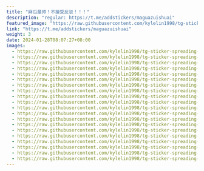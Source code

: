 ```yaml
---
title: "麻瓜最帅！不接受反驳！！！"
description: "regular: https://t.me/addstickers/maguazuishuai"
featured_image: "https://raw.githubusercontent.com/kylelin1998/tg-sticker-spreading-worldwide-images/main/img/d7d1a650-3432-4bab-97b9-9ad1cf83d524.jpg"
link: "https://t.me/addstickers/maguazuishuai"
weight: 3
date: 2024-01-28T08:07:27+08:00
images:
  - https://raw.githubusercontent.com/kylelin1998/tg-sticker-spreading-worldwide-images/main/img/d7d1a650-3432-4bab-97b9-9ad1cf83d524.jpg
  - https://raw.githubusercontent.com/kylelin1998/tg-sticker-spreading-worldwide-images/main/img/1248ce1a-dacb-4137-a688-2cccd13fcb21.jpg
  - https://raw.githubusercontent.com/kylelin1998/tg-sticker-spreading-worldwide-images/main/img/3b1e4786-f088-4584-95a5-68fb6fa23315.jpg
  - https://raw.githubusercontent.com/kylelin1998/tg-sticker-spreading-worldwide-images/main/img/a416ff6b-334c-40df-9ef3-a5d174a6781a.jpg
  - https://raw.githubusercontent.com/kylelin1998/tg-sticker-spreading-worldwide-images/main/img/adb774d8-0db9-4dc3-b80b-5c9fca6fbc47.jpg
  - https://raw.githubusercontent.com/kylelin1998/tg-sticker-spreading-worldwide-images/main/img/ad1a758e-388c-4d60-9688-97f385a7324e.jpg
  - https://raw.githubusercontent.com/kylelin1998/tg-sticker-spreading-worldwide-images/main/img/da16f63c-fb7a-42d3-b8b9-cee646240bce.jpg
  - https://raw.githubusercontent.com/kylelin1998/tg-sticker-spreading-worldwide-images/main/img/0826681f-2985-4bb5-a800-b6b6da3b789e.jpg
  - https://raw.githubusercontent.com/kylelin1998/tg-sticker-spreading-worldwide-images/main/img/5227e5ca-1ab6-4ffd-b370-d9b517eb2da3.jpg
  - https://raw.githubusercontent.com/kylelin1998/tg-sticker-spreading-worldwide-images/main/img/080c9052-7ca9-430a-bd79-d7c354ecd971.jpg
  - https://raw.githubusercontent.com/kylelin1998/tg-sticker-spreading-worldwide-images/main/img/174669b8-4759-4cff-a67b-dcac7a6e829d.jpg
  - https://raw.githubusercontent.com/kylelin1998/tg-sticker-spreading-worldwide-images/main/img/e9dbeee5-dff7-4cdf-8aa8-038316006832.jpg
  - https://raw.githubusercontent.com/kylelin1998/tg-sticker-spreading-worldwide-images/main/img/276e26f7-3093-443b-93c9-7444ea668005.jpg
  - https://raw.githubusercontent.com/kylelin1998/tg-sticker-spreading-worldwide-images/main/img/ed6d0007-01b3-48c4-a30f-279d58d1613f.jpg
  - https://raw.githubusercontent.com/kylelin1998/tg-sticker-spreading-worldwide-images/main/img/57fa2034-6cb7-4c2e-aaa2-41e170374ad6.jpg
  - https://raw.githubusercontent.com/kylelin1998/tg-sticker-spreading-worldwide-images/main/img/21cbda5f-c933-44a3-92ce-1d9bd318a8fe.jpg
  - https://raw.githubusercontent.com/kylelin1998/tg-sticker-spreading-worldwide-images/main/img/8f945a06-63b0-4141-95b3-94b2b9ff532b.jpg
  - https://raw.githubusercontent.com/kylelin1998/tg-sticker-spreading-worldwide-images/main/img/f19df5b5-47fb-4fcf-9d57-1b82c9e80fde.jpg
  - https://raw.githubusercontent.com/kylelin1998/tg-sticker-spreading-worldwide-images/main/img/e3557e8e-a293-4bec-8096-f5000f159af1.jpg
  - https://raw.githubusercontent.com/kylelin1998/tg-sticker-spreading-worldwide-images/main/img/51b3af82-fc90-4ea6-91ac-b92a5fa4e0e8.jpg
---
```


